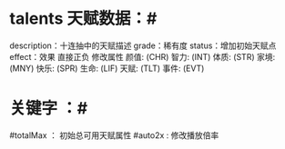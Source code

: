 <!--
 * @Author: 黄宇/Hyuishine
 * @Date: 2021-10-29 11:12:27
 * @LastEditors: 黄宇/Hyuishine
 * @LastEditTime: 2021-10-29 11:21:39
 * @Description: 
 * @Email: hyuishine@gmail.com
 * @Company: 3xData
 * @youWant: add you want
-->

# talents 天赋数据：#

description：十连抽中的天赋描述
grade：稀有度
status：增加初始天赋点
effect：效果  直接正负 修改属性
    颜值: (CHR) 
    智力: (INT)
    体质: (STR)
    家境: (MNY)
    快乐: (SPR)
    生命: (LIF)
    天赋: (TLT)
    事件: (EVT)

# 关键字 ：#

#totalMax ： 初始总可用天赋属性
#auto2x : 修改播放倍率